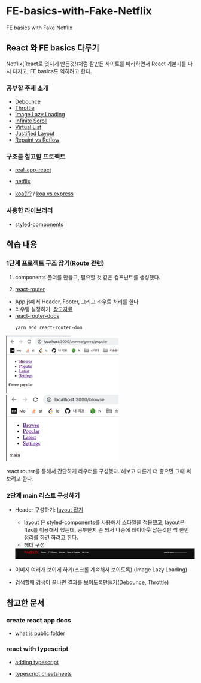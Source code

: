# FE-basics-with-Fake-Netflix
FE basics with Fake Netflix

## React 와 FE basics 다루기
Netflix(React로 멋지게 만든것!)처럼 잘만든 사이트를 따라하면서 React 기본기를 다시 다지고, FE basics도 익히려고 한다. 

### 공부할 주제 소개
- [Debounce](memo/Debounce.md)
- [Throttle](memo/Throttle.md)
- [Image Lazy Loading](memo/ImageLazyLoading.md)
- [Infinite Scroll](memo/InfiniteScroll.md)
- [Virtual List](memo/VirtualList.md)
- [Justified Layout](memo/JustifiedLayout.md)
- [Repaint vs Reflow](memo/RepainAndReflow.md)

### 구조를 참고할 프로젝트
- [real-app-react](https://github.com/gothinkster/react-redux-realworld-example-app)

- [netflix](https://www.netflix.com/browse)

- [koa란?](https://backend-intro.vlpt.us/) / [koa vs express](https://geonlee.tistory.com/217)

### 사용한 라이브러리
- [styled-components](https://styled-components.com/docs)
  
## 학습 내용
### 1단계 프로젝트 구조 잡기(Route 관련)
1. components 폴더를 만들고, 필요할 것 같은 컴포넌트를 생성했다. 

2. [react-router](https://reactrouter.com/)
- App.js에서 Header, Footer, 그리고 라우트 처리를 한다
- 라우팅 설정하기: [참고자료](https://velopert.com/2937)
- [react-router-docs](https://reactrouter.com/web/guides/quick-start)
    ```
    yarn add react-router-dom
    ```
  
<img src="./assets/1.png" width="300">

<img src="./assets/2.png" width="300">

react router를 통해서 간단하게 라우터를 구성했다. 해보고 다른게 더 좋으면 그때 써보려고 한다. 

### 2단계 main 리스트 구성하기

- Header 구성하기: [layout 잡기](https://heropy.blog/2018/11/24/css-flexible-box/)
  - layout 은 styled-components를 사용해서 스타일을 적용했고, layout은 flex를 이용해서 했는데, 공부한지 좀 되서 나중에 레이아웃 잡는것만 싹 한번 정리를 하긴 하려고 한다. 
  - 헤더 구성
  <img src="./assets/3.png">

- 이미지 여러개 보이게 하기(스크롤 계속해서 보이도록) (Image Lazy Loading)

- 검색할때 검색이 끝나면 결과를 보이도록만들기(Debounce, Throttle)

<!-- 

1. [react-router-redux](https://www.npmjs.com/package/react-router-redux)
  - 처음 진입하는 화면(로그인 후 프로파일 설정화면)
  - 메인 화면(계속 늘어나는)
  - 네비게이션 선택마다 비슷한 모양인데도 다르게 보이도록 구성(장르별로 보이는 것)
  
1. [react-redux](https://react-redux.js.org/)

2. [redux-saga](https://redux-saga.js.org/)
   
3. styled-component
- 이미지는 그냥 랜덤하게 아무거나 보이도록 만들기

### 2단계 메인 페이지 처리하기
- 계속 로딩 늘어나는것(컨텐츠가 다 보일때까지) - image lazy loading, infinite scroll 등의 개념을 적용하지 않을까 예상
- 검색하면 검색 대상만 보여주기 - 검색시에 debounce/throttle의 개념을 확실히 다질것으로 예상
- layout을 잡기위한 고민

### 3단계 컴포넌트 재활용하기
- 메인 페이지에서 생성한 컴포넌트를 재활용해서 다른 페이지도 보일 수 있도록

### 4단계 마크업을 마무리하기
- account 페이지는 그냥 마크업 연습만 하는 정도로! -->

## 참고한 문서
### create react app docs
- [what is public folder](https://create-react-app.dev/docs/using-the-public-folder/)

### react with typescript
- [adding typescript](https://create-react-app.dev/docs/adding-typescript/)

- [typescript cheatsheets](https://github.com/typescript-cheatsheets/react#reacttypescript-cheatsheets)
